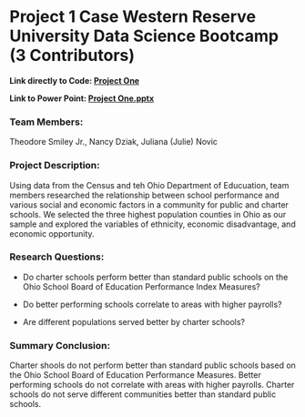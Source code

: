 # **Project 1 Case Western Reserve University Data Science Bootcamp (3 Contributors)**

**Link directly to Code: [Project One](TeamScholasticCrush.ipynb)**

**Link to Power Point: [Project One.pptx](TeamScholasticCrush.pptx)**


### **Team Members:** 
Theodore Smiley Jr., Nancy Dziak, Juliana (Julie) Novic

### **Project Description:**  
Using data from the Census and teh Ohio Department of Educuation, team members  researched the relationship between school performance and various social and economic factors in a community for public and charter schools.  We selected the three highest population counties in Ohio as our sample and explored the variables of ethnicity, economic disadvantage, and economic opportunity.  

### **Research Questions:**
* Do charter schools perform better than standard public schools on the Ohio School Board of Education Performance Index Measures?

* Do better performing schools correlate to areas with higher payrolls?

* Are different populations served better by charter schools?

### **Summary Conclusion:** 
Charter shools do not perform better than standard public schools based on the Ohio School Board of Education Performance Measures. Better performing schools do not correlate with areas with higher payrolls.  Charter schools do not serve different communities better than standard public schools.  
